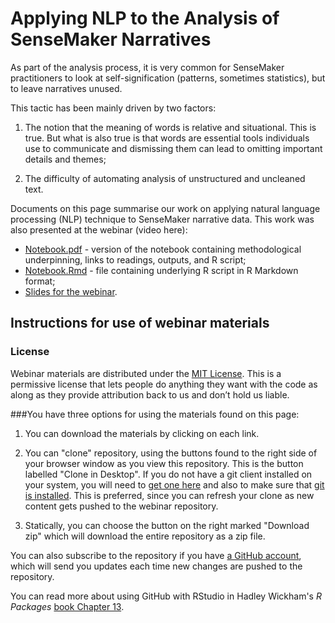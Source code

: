 # Applying NLP to the Analysis of SenseMaker Narratives


As part of the analysis process, it is very common for SenseMaker practitioners to look at self-signification (patterns, sometimes statistics), but to leave narratives unused. 

This tactic has been mainly driven by two factors:

1. The notion that the meaning of words is relative and situational. This is true. But what is also true is that words are essential tools individuals use to communicate and dismissing them can lead to omitting important details and themes;

2. The difficulty of automating analysis of unstructured and uncleaned text. 

Documents on this page summarise our work on applying natural language processing (NLP) technique to SenseMaker narrative data. This work was also presented at the webinar (video here):

-	[Notebook.pdf](Notebook.pdf)  - version of the notebook containing methodological underpinning, links to readings, outputs, and R script;
-	[Notebook.Rmd](Notebook.Rmd) - file containing underlying R script in R Markdown format;
-	[Slides for the webinar](webinar_nlp.pdf).

## Instructions for use of webinar materials

### License

Webinar materials are distributed under the [MIT License](https://github.com/thedataatelier/nlp/blob/master/LICENSE). This is a permissive license that lets people do anything they want with the code as along as they provide attribution back to us and don’t hold us liable.

###You have three options for using the materials found on this page:  

1.  You can download the materials by clicking on each link.  

2.  You can "clone" repository, using the buttons found to the right side of your browser window as you view this repository.  This is the button labelled "Clone in Desktop".  If you do not have a git client installed on your system, you will need to [get one here](https://git-scm.com/download/gui) and also to make sure that [git is installed](https://git-scm.com/downloads).  This is preferred, since you can refresh your clone as new content gets pushed to the webinar repository. 

3.  Statically, you can choose the button on the right marked "Download zip" which will download the entire repository as a zip file.

You can also subscribe to the repository if you have [a GitHub account](https://github.com), which will send you updates each time new changes are pushed to the repository. 

You can read more about using GitHub with RStudio in Hadley Wickham's _R Packages_ [book Chapter 13](http://r-pkgs.had.co.nz/git.html). 


